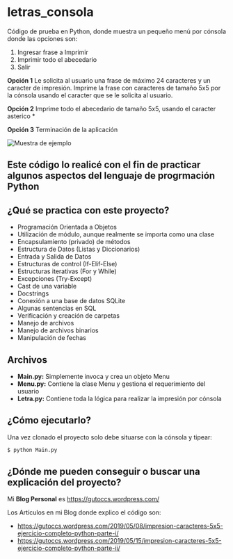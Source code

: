 # letras_consola

Código de prueba en Python, donde muestra un pequeño menú por cónsola donde las opciones son:

1. Ingresar frase a Imprimir
2. Imprimir todo el abecedario
3. Salir

**Opción 1** Le solicita al usuario una frase de máximo 24 caracteres y un caracter de impresión. 
Imprime la frase con caracteres de tamaño 5x5 por la cónsola usando el caracter que se le solicita al usuario.

**Opción 2** Imprime todo el abecedario de tamaño 5x5, usando el caracter asterico *

**Opción 3** Terminación de la aplicación

![Muestra de ejemplo](https://gutoccs.files.wordpress.com/2019/05/letras_consola.jpg)

## Este código lo realicé con el fin de practicar algunos aspectos del lenguaje de progrmación **Python**

## ¿Qué se practica con este proyecto?

* Programación Orientada a Objetos
* Utilización de módulo, aunque realmente se importa como una clase
* Encapsulamiento (privado) de métodos
* Estructura de Datos (Listas y Diccionarios)
* Entrada y Salida de Datos
* Estructuras de control (If-Elif-Else)
* Estructuras iterativas (For y While)
* Excepciones (Try-Except)
* Cast de una variable
* Docstrings
* Conexión a una base de datos SQLite
* Algunas sentencias en SQL
* Verificación y creación de carpetas
* Manejo de archivos
* Manejo de archivos binarios
* Manipulación de fechas

## Archivos

* **Main.py:** Simplemente invoca y crea un objeto Menu
* **Menu.py:** Contiene la clase Menu y gestiona el requerimiento del usuario
* **Letra.py:** Contiene toda la lógica para realizar la impresión por cónsola

## ¿Cómo ejecutarlo?

Una vez clonado el proyecto solo debe situarse con la cónsola y tipear:

```bash
$ python Main.py
```

## ¿Dónde me pueden conseguir o buscar una explicación del proyecto?

Mi **Blog Personal** es https://gutoccs.wordpress.com/

Los Artículos en mi Blog donde explico el código son:

* https://gutoccs.wordpress.com/2019/05/08/impresion-caracteres-5x5-ejercicio-completo-python-parte-i/
* https://gutoccs.wordpress.com/2019/05/15/impresion-caracteres-5x5-ejercicio-completo-python-parte-ii/